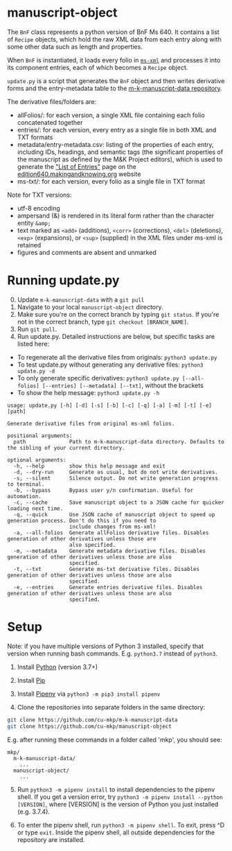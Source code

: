 # manuscript-object

The `BnF` class represents a python version of BnF Ms 640. It contains a list of `Recipe` objects, which hold the raw XML data from each entry along with some other data such as length and properties.

When `BnF` is instantiated, it loads every folio in [`ms-xml`](https://github.com/cu-mkp/m-k-manuscript-data/tree/master/ms-xml) and processes it into its component entries, each of which becomes a `Recipe` object.

`update.py` is a script that generates the `BnF` object and then writes derivative forms and the entry-metadata table to the [m-k-manuscript-data repository](https://github.com/cu-mkp/m-k-manuscript-data).

The derivative files/folders are:
- allFolios/: for each version, a single XML file containing each folio concatenated together
- entries/: for each version, every entry as a single file in both XML and TXT formats
- metadata/entry-metadata.csv: listing of the properties of each entry, including IDs, headings, and semantic tags (the significant properties of the manuscript as defined by the M&K Project editors), which is used to generate the ["List of Entries"](https://edition640.makingandknowing.org/#/entries) page on the [edition640.makingandknowing.org](https://edition640.makingandknowing.org/#/) website
- ms-txt/: for each version, every folio as a single file in TXT format

Note for TXT versions:
- utf-8 encoding
- ampersand (&) is rendered in its literal form rather than the character entity `&amp;`
- text marked as `<add>` (additions), `<corr>` (corrections), `<del>` (deletions), `<exp>` (expansions), or `<sup>` (supplied) in the XML files under ms-xml is retained
- figures and comments are absent and unmarked

# Running update.py
0. Update `m-k-manuscript-data` with a `git pull`
1. Navigate to your local `manuscript-object` directory.
2. Make sure you're on the correct branch by typing `git status`. If you're not in the correct branch, type `git checkout [BRANCH_NAME]`.
3. Run `git pull`.
4. Run update.py. Detailed instructions are below, but specific tasks are listed here:
  - To regenerate all the derivative files from originals: `python3 update.py`
  - To test update.py without generating any derivative files: `python3 update.py -d`
  - To only generate specific derivatives: `python3 update.py [--all-folios] [--entries] [--metadata] [--txt]`, without the brackets
  - To show the help message: `python3 update.py -h`

```
usage: update.py [-h] [-d] [-s] [-b] [-c] [-q] [-a] [-m] [-t] [-e] [path]

Generate derivative files from original ms-xml folios.

positional arguments:
  path              Path to m-k-manuscript-data directory. Defaults to the sibling of your current directory.

optional arguments:
  -h, --help        show this help message and exit
  -d, --dry-run     Generate as usual, but do not write derivatives.
  -s, --silent      Silence output. Do not write generation progress to terminal.
  -b, --bypass      Bypass user y/n confirmation. Useful for automation.
  -c, --cache       Save manuscript object to a JSON cache for quicker loading next time.
  -q, --quick       Use JSON cache of manuscript object to speed up generation process. Don't do this if you need to
                    include changes from ms-xml!
  -a, --all-folios  Generate allFolios derivative files. Disables generation of other derivatives unless those are
                    also specified.
  -m, --metadata    Generate metadata derivative files. Disables generation of other derivatives unless those are also
                    specified.
  -t, --txt         Generate ms-txt derivative files. Disables generation of other derivatives unless those are also
                    specified.
  -e, --entries     Generate entries derivative files. Disables generation of other derivatives unless those are also
                    specified.
```

# Setup
Note: if you have multiple versions of Python 3 installed, specify that version when running bash commands. E.g. `python3.7` instead of `python3`.

1. Install [Python](https://www.python.org/) (version 3.7+)

2. Install [Pip](https://pypi.org/project/pip/)

3. Install [Pipenv](https://pypi.org/project/pipenv/) via `python3 -m pip3 install pipenv`

4. Clone the repositories into separate folders in the same directory: 
```bash
git clone https://github.com/cu-mkp/m-k-manuscript-data
git clone https://github.com/cu-mkp/manuscript-object
```
E.g. after running these commands in a folder called 'mkp', you should see:
```
mkp/
  m-k-manuscript-data/
    ...
  manuscript-object/
    ...
```

5. Run `python3 -m pipenv install` to install dependencies to the pipenv shell. If you get a version error, try `python3 -m pipenv install --python [VERSION]`, where [VERSION] is the version of Python you just installed (e.g. 3.7.4).

6. To enter the pipenv shell, run `python3 -m pipenv shell`. To exit, press ^D or type `exit`. Inside the pipenv shell, all outside dependencies for the repository are installed.
